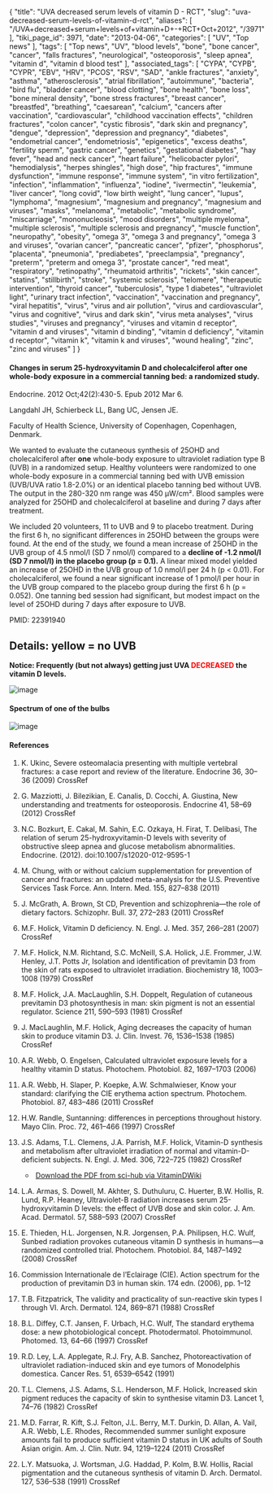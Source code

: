 {
    "title": "UVA decreased serum levels of vitamin D - RCT",
    "slug": "uva-decreased-serum-levels-of-vitamin-d-rct",
    "aliases": [
        "/UVA+decreased+serum+levels+of+vitamin+D+-+RCT+Oct+2012",
        "/3971"
    ],
    "tiki_page_id": 3971,
    "date": "2013-04-06",
    "categories": [
        "UV",
        "Top news"
    ],
    "tags": [
        "Top news",
        "UV",
        "blood levels",
        "bone",
        "bone cancer",
        "cancer",
        "falls fractures",
        "neurological",
        "osteoporosis",
        "sleep apnea",
        "vitamin d",
        "vitamin d blood test"
    ],
    "associated_tags": [
        "CYPA",
        "CYPB",
        "CYPR",
        "EBV",
        "HRV",
        "PCOS",
        "RSV",
        "SAD",
        "ankle fractures",
        "anxiety",
        "asthma",
        "atherosclerosis",
        "atrial fibrillation",
        "autoimmune",
        "bacteria",
        "bird flu",
        "bladder cancer",
        "blood clotting",
        "bone health",
        "bone loss",
        "bone mineral density",
        "bone stress fractures",
        "breast cancer",
        "breastfed",
        "breathing",
        "caesarean",
        "calcium",
        "cancers after vaccination",
        "cardiovascular",
        "childhood vaccination effects",
        "children fractures",
        "colon cancer",
        "cystic fibrosis",
        "dark skin and pregnancy",
        "dengue",
        "depression",
        "depression and pregnancy",
        "diabetes",
        "endometrial cancer",
        "endometriosis",
        "epigenetics",
        "excess deaths",
        "fertility sperm",
        "gastric cancer",
        "genetics",
        "gestational diabetes",
        "hay fever",
        "head and neck cancer",
        "heart failure",
        "helicobacter pylori",
        "hemodialysis",
        "herpes shingles",
        "high dose",
        "hip fractures",
        "immune dysfunction",
        "immune response",
        "immune system",
        "in vitro fertilization",
        "infection",
        "inflammation",
        "influenza",
        "iodine",
        "ivermectin",
        "leukemia",
        "liver cancer",
        "long covid",
        "low birth weight",
        "lung cancer",
        "lupus",
        "lymphoma",
        "magnesium",
        "magnesium and pregnancy",
        "magnesium and viruses",
        "masks",
        "melanoma",
        "metabolic",
        "metabolic syndrome",
        "miscarriage",
        "mononucleosis",
        "mood disorders",
        "multiple myeloma",
        "multiple sclerosis",
        "multiple sclerosis and pregnancy",
        "muscle function",
        "neuropathy",
        "obesity",
        "omega 3",
        "omega 3 and pregnancy",
        "omega 3 and viruses",
        "ovarian cancer",
        "pancreatic cancer",
        "pfizer",
        "phosphorus",
        "placenta",
        "pneumonia",
        "prediabetes",
        "preeclampsia",
        "pregnancy",
        "preterm",
        "preterm and omega 3",
        "prostate cancer",
        "red meat",
        "respiratory",
        "retinopathy",
        "rheumatoid arthritis",
        "rickets",
        "skin cancer",
        "statins",
        "stillbirth",
        "stroke",
        "systemic sclerosis",
        "telomere",
        "therapeutic intervention",
        "thyroid cancer",
        "tuberculosis",
        "type 1 diabetes",
        "ultraviolet light",
        "urinary tract infection",
        "vaccination",
        "vaccination and pregnancy",
        "viral hepatitis",
        "virus",
        "virus and air pollution",
        "virus and cardiovascular",
        "virus and cognitive",
        "virus and dark skin",
        "virus meta analyses",
        "virus studies",
        "viruses and pregnancy",
        "viruses and vitamin d receptor",
        "vitamin d and viruses",
        "vitamin d binding",
        "vitamin d deficiency",
        "vitamin d receptor",
        "vitamin k",
        "vitamin k and viruses",
        "wound healing",
        "zinc",
        "zinc and viruses"
    ]
}


#### Changes in serum 25-hydroxyvitamin D and cholecalciferol after one whole-body exposure in a commercial tanning bed: a randomized study.

Endocrine. 2012 Oct;42(2):430-5. Epub 2012 Mar 6.

Langdahl JH, Schierbeck LL, Bang UC, Jensen JE.

Faculty of Health Science, University of Copenhagen, Copenhagen, Denmark.

We wanted to evaluate the cutaneous synthesis of 25OHD and cholecalciferol after  **one**  whole-body exposure to ultraviolet radiation type B (UVB) in a randomized setup. Healthy volunteers were randomized to one whole-body exposure in a commercial tanning bed with UVB emission (UVB/UVA ratio 1.8-2.0%) or an identical placebo tanning bed without UVB. The output in the 280-320 nm range was 450 µW/cm². Blood samples were analyzed for 25OHD and cholecalciferol at baseline and during 7 days after treatment. 

We included 20 volunteers, 11 to UVB and 9 to placebo treatment. During the first 6 h, no significant differences in 25OHD between the groups were found. At the end of the study, we found a mean increase of 25OHD in the UVB group of 4.5 nmol/l (SD 7 nmol/l) compared to a  **decline of -1.2 nmol/l (SD 7 nmol/l) in the placebo group (p = 0.1).**  A linear mixed model yielded an increase of 25OHD in the UVB group of 1.0 nmol/l per 24 h (p < 0.01). For cholecalciferol, we found a near significant increase of 1 pmol/l per hour in the UVB group compared to the placebo group during the first 6 h (p = 0.052). One tanning bed session had significant, but modest impact on the level of 25OHD during 7 days after exposure to UVB.

PMID:     22391940

## Details: yellow = no UVB

 **Notice: Frequently (but not always) getting just UVA <span style="color:#F00;">DECREASED</span> the vitamin D levels.** 

<img src="https://d378j1rmrlek7x.cloudfront.net/attachments/jpeg/tanning-rct.jpg" alt="image">

#### Spectrum of one of the bulbs

<img src="https://d378j1rmrlek7x.cloudfront.net/attachments/jpeg/tanning-rct-bulb.jpg" alt="image">

#### References

1. K. Ukinc, Severe osteomalacia presenting with multiple vertebral fractures: a case report and review of the literature. Endocrine 36, 30–36 (2009) CrossRef

1. G. Mazziotti, J. Bilezikian, E. Canalis, D. Cocchi, A. Giustina, New understanding and treatments for osteoporosis. Endocrine 41, 58–69 (2012) CrossRef

1. N.C. Bozkurt, E. Cakal, M. Sahin, E.C. Ozkaya, H. Firat, T. Delibasi, The relation of serum 25-hydroxyvitamin-D levels with severity of obstructive sleep apnea and glucose metabolism abnormalities. Endocrine. (2012). doi:10.1007/s12020-012-9595-1

1. M. Chung, with or without calcium supplementation for prevention of cancer and fractures: an updated meta-analysis for the U.S. Preventive Services Task Force. Ann. Intern. Med. 155, 827–838 (2011)

1. J. McGrath, A. Brown, St CD, Prevention and schizophrenia—the role of dietary factors. Schizophr. Bull. 37, 272–283 (2011) CrossRef

1. M.F. Holick, Vitamin D deficiency. N. Engl. J. Med. 357, 266–281 (2007) CrossRef

1. M.F. Holick, N.M. Richtand, S.C. McNeill, S.A. Holick, J.E. Frommer, J.W. Henley, J.T. Potts Jr, Isolation and identification of previtamin D3 from the skin of rats exposed to ultraviolet irradiation. Biochemistry 18, 1003–1008 (1979) CrossRef

1. M.F. Holick, J.A. MacLaughlin, S.H. Doppelt, Regulation of cutaneous previtamin D3 photosynthesis in man: skin pigment is not an essential regulator. Science 211, 590–593 (1981) CrossRef

1. J. MacLaughlin, M.F. Holick, Aging decreases the capacity of human skin to produce vitamin D3. J. Clin. Invest. 76, 1536–1538 (1985) CrossRef

1. A.R. Webb, O. Engelsen, Calculated ultraviolet exposure levels for a healthy vitamin D status. Photochem. Photobiol. 82, 1697–1703 (2006)

1. A.R. Webb, H. Slaper, P. Koepke, A.W. Schmalwieser, Know your standard: clarifying the CIE erythema action spectrum. Photochem. Photobiol. 87, 483–486 (2011) CrossRef

1. H.W. Randle, Suntanning: differences in perceptions throughout history. Mayo Clin. Proc. 72, 461–466 (1997) CrossRef

1. J.S. Adams, T.L. Clemens, J.A. Parrish, M.F. Holick, Vitamin-D synthesis and metabolism after ultraviolet irradiation of normal and vitamin-D-deficient subjects. N. Engl. J. Med. 306, 722–725 (1982) CrossRef

   * <i class="fas fa-file-pdf" style="margin-right: 0.3em;"></i><a href="https://d378j1rmrlek7x.cloudfront.net/attachments/pdf/uv-holick-1982.pdf">Download the PDF from sci-hub via VitaminDWiki </a>

1. L.A. Armas, S. Dowell, M. Akhter, S. Duthuluru, C. Huerter, B.W. Hollis, R. Lund, R.P. Heaney, Ultraviolet-B radiation increases serum 25-hydroxyvitamin D levels: the effect of UVB dose and skin color. J. Am. Acad. Dermatol. 57, 588–593 (2007) CrossRef

1. E. Thieden, H.L. Jorgensen, N.R. Jorgensen, P.A. Philipsen, H.C. Wulf, Sunbed radiation provokes cutaneous vitamin D synthesis in humans—a randomized controlled trial. Photochem. Photobiol. 84, 1487–1492 (2008) CrossRef

1. Commission Internationale de l’Eclairage (CIE). Action spectrum for the production of previtamin D3 in human skin. 174 edn. (2006), pp. 1–12

1. T.B. Fitzpatrick, The validity and practicality of sun-reactive skin types I through VI. Arch. Dermatol. 124, 869–871 (1988) CrossRef

1. B.L. Diffey, C.T. Jansen, F. Urbach, H.C. Wulf, The standard erythema dose: a new photobiological concept. Photodermatol. Photoimmunol. Photomed. 13, 64–66 (1997) CrossRef

1. R.D. Ley, L.A. Applegate, R.J. Fry, A.B. Sanchez, Photoreactivation of ultraviolet radiation-induced skin and eye tumors of Monodelphis domestica. Cancer Res. 51, 6539–6542 (1991)

1. T.L. Clemens, J.S. Adams, S.L. Henderson, M.F. Holick, Increased skin pigment reduces the capacity of skin to synthesise vitamin D3. Lancet 1, 74–76 (1982) CrossRef

1. M.D. Farrar, R. Kift, S.J. Felton, J.L. Berry, M.T. Durkin, D. Allan, A. Vail, A.R. Webb, L.E. Rhodes, Recommended summer sunlight exposure amounts fail to produce sufficient vitamin D status in UK adults of South Asian origin. Am. J. Clin. Nutr. 94, 1219–1224 (2011) CrossRef

1. L.Y. Matsuoka, J. Wortsman, J.G. Haddad, P. Kolm, B.W. Hollis, Racial pigmentation and the cutaneous synthesis of vitamin D. Arch. Dermatol. 127, 536–538 (1991) CrossRef
